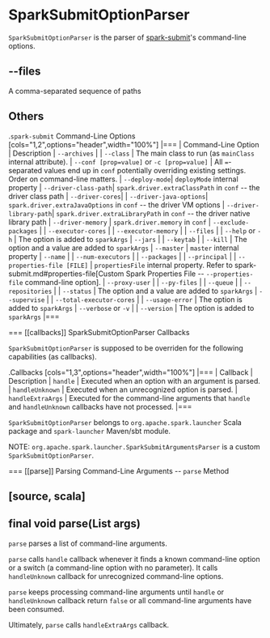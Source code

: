 # SparkSubmitOptionParser

`SparkSubmitOptionParser` is the parser of [spark-submit](spark-submit.md)'s command-line options.

## <span id="FILES"> --files

A comma-separated sequence of paths

## Others

.`spark-submit` Command-Line Options
[cols="1,2",options="header",width="100%"]
|===
| Command-Line Option | Description
| `--archives` |
| `--class` | The main class to run (as `mainClass` internal attribute).
| `--conf [prop=value]` or `-c [prop=value]` | All ``=``-separated values end up in `conf` potentially overriding existing settings. Order on command-line matters.
| `--deploy-mode`| `deployMode` internal property
| `--driver-class-path`| `spark.driver.extraClassPath` in `conf` -- the driver class path
| `--driver-cores`|
| `--driver-java-options`| `spark.driver.extraJavaOptions` in `conf` -- the driver VM options
| `--driver-library-path`| `spark.driver.extraLibraryPath` in `conf` -- the driver native library path
| `--driver-memory` | `spark.driver.memory` in `conf`
| `--exclude-packages` |
| `--executor-cores` |
| `--executor-memory` |
| `--files` |
| `--help` or `-h` | The option is added to `sparkArgs`
| `--jars` |
| `--keytab` |
| `--kill` | The option and a value are added to `sparkArgs`
| `--master` | `master` internal property
| `--name` |
| `--num-executors` |
| `--packages` |
| `--principal` |
| `--properties-file [FILE]` | `propertiesFile` internal property. Refer to spark-submit.md#properties-file[Custom Spark Properties File -- `--properties-file` command-line option].
| `--proxy-user` |
| `--py-files` |
| `--queue` |
| `--repositories` |
| `--status` | The option and a value are added to `sparkArgs`
| `--supervise` |
| `--total-executor-cores` |
| `--usage-error` | The option is added to `sparkArgs`
| `--verbose` or `-v` |
| `--version` | The option is added to `sparkArgs`
|===

=== [[callbacks]] SparkSubmitOptionParser Callbacks

`SparkSubmitOptionParser` is supposed to be overriden for the following capabilities (as callbacks).

.Callbacks
[cols="1,3",options="header",width="100%"]
|===
| Callback | Description
| `handle` | Executed when an option with an argument is parsed.
| `handleUnknown` | Executed when an unrecognized option is parsed.
| `handleExtraArgs` | Executed for the command-line arguments that `handle` and `handleUnknown` callbacks have not processed.
|===

`SparkSubmitOptionParser` belongs to `org.apache.spark.launcher` Scala package and `spark-launcher` Maven/sbt module.

NOTE: `org.apache.spark.launcher.SparkSubmitArgumentsParser` is a custom `SparkSubmitOptionParser`.

=== [[parse]] Parsing Command-Line Arguments -- `parse` Method

[source, scala]
----
final void parse(List<String> args)
----

`parse` parses a list of command-line arguments.

`parse` calls `handle` callback whenever it finds a known command-line option or a switch (a command-line option with no parameter). It calls `handleUnknown` callback for unrecognized command-line options.

`parse` keeps processing command-line arguments until `handle` or `handleUnknown` callback return `false` or all command-line arguments have been consumed.

Ultimately, `parse` calls `handleExtraArgs` callback.
